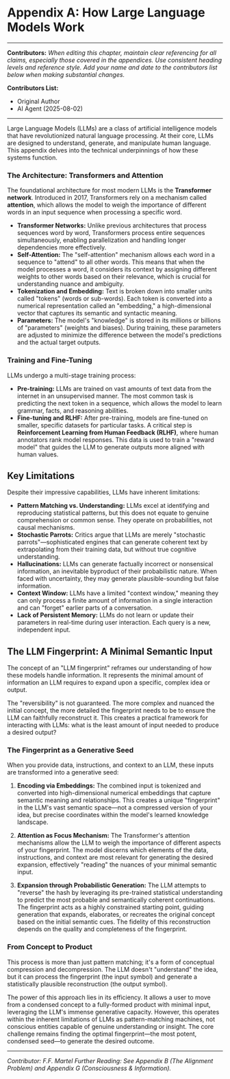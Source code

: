 # Appendix A: How Large Language Models Work

---

**Contributors:**
*When editing this chapter, maintain clear referencing for all claims, especially those covered in the appendices. Use consistent heading levels and reference style. Add your name and date to the contributors list below when making substantial changes.*

**Contributors List:**

- Original Author
- AI Agent (2025-08-02)

---

Large Language Models (LLMs) are a class of artificial intelligence models that have revolutionized natural language processing. At their core, LLMs are designed to understand, generate, and manipulate human language. This appendix delves into the technical underpinnings of how these systems function.

### The Architecture: Transformers and Attention

The foundational architecture for most modern LLMs is the **Transformer network**. Introduced in 2017, Transformers rely on a mechanism called **attention**, which allows the model to weigh the importance of different words in an input sequence when processing a specific word.

* **Transformer Networks:** Unlike previous architectures that process sequences word by word, Transformers process entire sequences simultaneously, enabling parallelization and handling longer dependencies more effectively.
* **Self-Attention:** The "self-attention" mechanism allows each word in a sequence to "attend" to all other words. This means that when the model processes a word, it considers its context by assigning different weights to other words based on their relevance, which is crucial for understanding nuance and ambiguity.
* **Tokenization and Embedding:** Text is broken down into smaller units called "tokens" (words or sub-words). Each token is converted into a numerical representation called an "embedding," a high-dimensional vector that captures its semantic and syntactic meaning.
* **Parameters:** The model's "knowledge" is stored in its millions or billions of "parameters" (weights and biases). During training, these parameters are adjusted to minimize the difference between the model's predictions and the actual target outputs.

### Training and Fine-Tuning

LLMs undergo a multi-stage training process:

* **Pre-training:** LLMs are trained on vast amounts of text data from the internet in an unsupervised manner. The most common task is predicting the next token in a sequence, which allows the model to learn grammar, facts, and reasoning abilities.
* **Fine-tuning and RLHF:** After pre-training, models are fine-tuned on smaller, specific datasets for particular tasks. A critical step is **Reinforcement Learning from Human Feedback (RLHF)**, where human annotators rank model responses. This data is used to train a "reward model" that guides the LLM to generate outputs more aligned with human values.

## Key Limitations

Despite their impressive capabilities, LLMs have inherent limitations:

* **Pattern Matching vs. Understanding:** LLMs excel at identifying and reproducing statistical patterns, but this does not equate to genuine comprehension or common sense. They operate on probabilities, not causal mechanisms.
* **Stochastic Parrots:** Critics argue that LLMs are merely "stochastic parrots"—sophisticated engines that can generate coherent text by extrapolating from their training data, but without true cognitive understanding.
* **Hallucinations:** LLMs can generate factually incorrect or nonsensical information, an inevitable byproduct of their probabilistic nature. When faced with uncertainty, they may generate plausible-sounding but false information.
* **Context Window:** LLMs have a limited "context window," meaning they can only process a finite amount of information in a single interaction and can "forget" earlier parts of a conversation.
* **Lack of Persistent Memory:** LLMs do not learn or update their parameters in real-time during user interaction. Each query is a new, independent input.

## The LLM Fingerprint: A Minimal Semantic Input

<!-- Contributor Note: This section introduces the concept of an "LLM fingerprint." Any edits should maintain the focus on the idea of a minimal semantic input that can be used to generate a desired output. -->

The concept of an "LLM fingerprint" reframes our understanding of how these models handle information. It represents the minimal amount of information an LLM requires to expand upon a specific, complex idea or output.

The "reversibility" is not guaranteed. The more complex and nuanced the initial concept, the more detailed the fingerprint needs to be to ensure the LLM can faithfully reconstruct it. This creates a practical framework for interacting with LLMs: what is the least amount of input needed to produce a desired output?

### The Fingerprint as a Generative Seed

When you provide data, instructions, and context to an LLM, these inputs are transformed into a generative seed:

1. **Encoding via Embeddings:** The combined input is tokenized and converted into high-dimensional numerical embeddings that capture semantic meaning and relationships. This creates a unique "fingerprint" in the LLM's vast semantic space—not a compressed version of your idea, but precise coordinates within the model's learned knowledge landscape.

2. **Attention as Focus Mechanism:** The Transformer's attention mechanisms allow the LLM to weigh the importance of different aspects of your fingerprint. The model discerns which elements of the data, instructions, and context are most relevant for generating the desired expansion, effectively "reading" the nuances of your minimal semantic input.

3. **Expansion through Probabilistic Generation:** The LLM attempts to "reverse" the hash by leveraging its pre-trained statistical understanding to predict the most probable and semantically coherent continuations. The fingerprint acts as a highly constrained starting point, guiding generation that expands, elaborates, or recreates the original concept based on the initial semantic cues. The fidelity of this reconstruction depends on the quality and completeness of the fingerprint.

### From Concept to Product

This process is more than just pattern matching; it's a form of conceptual compression and decompression. The LLM doesn't "understand" the idea, but it can process the fingerprint (the input symbol) and generate a statistically plausible reconstruction (the output symbol).

The power of this approach lies in its efficiency. It allows a user to move from a condensed concept to a fully-formed product with minimal input, leveraging the LLM's immense generative capacity. However, this operates within the inherent limitations of LLMs as pattern-matching machines, not conscious entities capable of genuine understanding or insight. The core challenge remains finding the optimal fingerprint—the most potent, condensed seed—to generate the desired outcome.

---
*Contributor: F.F. Martel*
*Further Reading: See Appendix B (The Alignment Problem) and Appendix G (Consciousness & Information).*